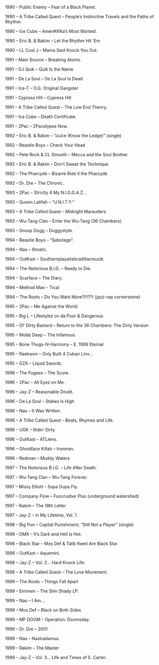 1990 – Public Enemy – Fear of a Black Planet. 

1990 – A Tribe Called Quest – People’s Instinctive Travels and the Paths of Rhythm. 

1990 – Ice Cube – AmeriKKKa’s Most Wanted. 

1990 – Eric B. & Rakim – Let the Rhythm Hit ’Em

1990 – LL Cool J – Mama Said Knock You Out. 

1991 – Main Source – Breaking Atoms. 

1991 – DJ Quik – Quik Is the Name

1991 – De La Soul – De La Soul Is Dead

1991 – Ice-T – O.G. Original Gangster

1991 – Cypress Hill – Cypress Hill

1991 – A Tribe Called Quest – The Low End Theory. 

1991 – Ice Cube – Death Certificate. 

1991 – 2Pac – 2Pacalypse Now. 

1992 – Eric B. & Rakim – “Juice (Know the Ledge)” (single)

1992 – Beastie Boys – Check Your Head

1992 – Pete Rock & CL Smooth – Mecca and the Soul Brother. 

1992 – Eric B. & Rakim – Don’t Sweat the Technique

1992 – The Pharcyde – Bizarre Ride II the Pharcyde

1992 – Dr. Dre – The Chronic. 

1993 – 2Pac – Strictly 4 My N.I.G.G.A.Z… 

1993 – Queen Latifah – “U.N.I.T.Y.” 

1993 – A Tribe Called Quest – Midnight Marauders. 

1993 – Wu-Tang Clan – Enter the Wu-Tang (36 Chambers). 

1993 – Snoop Dogg – Doggystyle. 

1994 – Beastie Boys – “Sabotage”. 

1994 – Nas – Illmatic. 

1994 – OutKast – Southernplayalisticadillacmuzik. 

1994 – The Notorious B.I.G. – Ready to Die. 

1994 – Scarface – The Diary. 

1994 – Method Man – Tical

1994 – The Roots – Do You Want More?!!!??! (jazz-rap cornerstone)

1995 – 2Pac – Me Against the World. 

1995 – Big L – Lifestylez ov da Poor & Dangerous

1995 – Ol’ Dirty Bastard – Return to the 36 Chambers: The Dirty Version

1995 – Mobb Deep – The Infamous. 

1995 – Bone Thugs-N-Harmony – E. 1999 Eternal

1995 – Raekwon – Only Built 4 Cuban Linx… 

1995 – GZA – Liquid Swords. 

1996 – The Fugees – The Score. 

1996 – 2Pac – All Eyez on Me. 

1996 – Jay-Z – Reasonable Doubt. 

1996 – De La Soul – Stakes Is High

1996 – Nas – It Was Written. 

1996 – A Tribe Called Quest – Beats, Rhymes and Life. 

1996 – UGK – Ridin’ Dirty

1996 – OutKast – ATLiens. 

1996 – Ghostface Killah – Ironman. 

1996 – Redman – Muddy Waters

1997 – The Notorious B.I.G. – Life After Death. 

1997 – Wu-Tang Clan – Wu-Tang Forever. 

1997 – Missy Elliott – Supa Dupa Fly. 

1997 – Company Flow – Funcrusher Plus (underground watershed)

1997 – Rakim – The 18th Letter

1997 – Jay-Z – In My Lifetime, Vol. 1. 

1998 – Big Pun – Capital Punishment; “Still Not a Player” (single)

1998 – DMX – It’s Dark and Hell Is Hot. 

1998 – Black Star – Mos Def & Talib Kweli Are Black Star. 

1998 – OutKast – Aquemini. 

1998 – Jay-Z – Vol. 2… Hard Knock Life. 

1998 – A Tribe Called Quest – The Love Movement. 

1999 – The Roots – Things Fall Apart

1999 – Eminem – The Slim Shady LP. 

1999 – Nas – I Am… 

1999 – Mos Def – Black on Both Sides

1999 – MF DOOM – Operation: Doomsday. 

1999 – Dr. Dre – 2001. 

1999 – Nas – Nastradamus. 

1999 – Rakim – The Master

1999 – Jay-Z – Vol. 3… Life and Times of S. Carter. 
